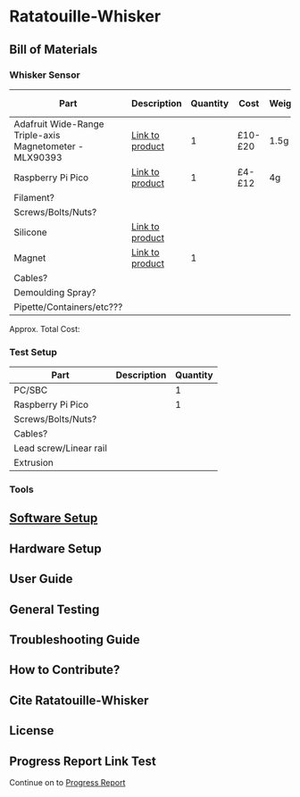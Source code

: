 # Ratatouille-Whisker

## Bill of Materials

### Whisker Sensor

| Part                                                    | Description | Quantity |Cost    |Weight|Power Usage |
| ------------------------------------------------------- | ----------- | -------- |--------|------|------------|
| Adafruit Wide-Range Triple-axis Magnetometer - MLX90393 |[Link to product](https://www.adafruit.com/product/4022)| 1        |£10-£20 |1.5g  |3.3v        |
| Raspberry Pi Pico                                       |[Link to product](https://www.raspberrypi.com/products/raspberry-pi-pico/)| 1        |£4-£12  |4g    |1.8v-5.5v   |
| Filament?                                               |             |          |        |      |            |
| Screws/Bolts/Nuts?                                      |             |          |        |      |            |
| Silicone                                                |[Link to product](https://www.bestbuysilicone.com/)|          |        |      |            |
| Magnet                                                  |[Link to product]()             | 1        |        |      |            |
| Cables?                                                 |             |          |        |      |            |
| Demoulding Spray?                                       |             |          |        |      |            |
| Pipette/Containers/etc???                               |             |          |        |      |            |

Approx. Total Cost: 

### Test Setup

| Part                   | Description | Quantity |
| ---------------------- | ----------- | -------- |
| PC/SBC                 |             | 1        |
| Raspberry Pi Pico      |             | 1        |
| Screws/Bolts/Nuts?     |             |          |
| Cables?                |             |          |
| Lead screw/Linear rail |             |          |
| Extrusion              |             |          |

### Tools

## [Software Setup](SoftwareSetup.md)
## Hardware Setup
## User Guide
## General Testing
## Troubleshooting Guide
## How to Contribute?
## Cite Ratatouille-Whisker
## License
## Progress Report Link Test
Continue on to [Progress Report](ProgressReport.md)
